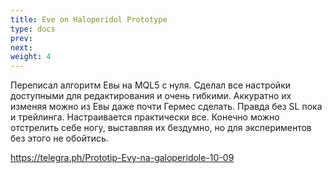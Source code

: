 ```yaml
---
title: Eve on Haloperidol Prototype
type: docs
prev: 
next: 
weight: 4
---
```


Переписал алгоритм Евы на MQL5 с нуля. Сделал все настройки доступными для редактирования и очень гибкими. Аккуратно их изменяя можно из Евы даже почти Гермес сделать. Правда без SL пока и трейлинга. Настраивается практически все. Конечно можно отстрелить себе ногу, выставляя их бездумно, но для экспериментов без этого не обойтись.

https://telegra.ph/Prototip-Evy-na-galoperidole-10-09